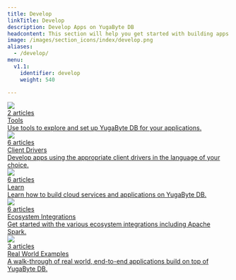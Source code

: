 ```yaml
---
title: Develop
linkTitle: Develop
description: Develop Apps on YugaByte DB
headcontent: This section will help you get started with building apps on top of YugaByte DB.
image: /images/section_icons/index/develop.png
aliases:
  - /develop/
menu:
  v1.1:
    identifier: develop
    weight: 540

---
```


<div class="row">
  <div class="col-12 col-md-6 col-lg-12 col-xl-6">
    <a class="section-link icon-offset" href="tools/">
      <div class="head">
       <img class="icon" src="/images/section_icons/troubleshoot/troubleshoot.png" aria-hidden="true" />
        <div class="articles">2 articles</div>
        <div class="title">Tools</div>
      </div>
      <div class="body">
        Use tools to explore and set up YugaByte DB for your applications.
      </div>
    </a>
  </div>
  <div class="col-12 col-md-6 col-lg-12 col-xl-6">
    <a class="section-link icon-offset" href="client-drivers/">
      <div class="head">
        <img class="icon" src="/images/section_icons/develop/api-icon.png" aria-hidden="true" />
        <div class="articles">6 articles</div>
        <div class="title">Client Drivers</div>
      </div>
      <div class="body">
        Develop apps using the appropriate client drivers in the language of your choice.
      </div>
    </a>
  </div>
  <div class="col-12 col-md-6 col-lg-12 col-xl-6">
    <a class="section-link icon-offset" href="learn/">
      <div class="head">
        <img class="icon" src="/images/section_icons/develop/learn.png" aria-hidden="true" />
        <div class="articles">6 articles</div>
        <div class="title">Learn</div>
      </div>
      <div class="body">
        Learn how to build cloud services and applications on YugaByte DB.
      </div>
    </a>
  </div>
  <div class="col-12 col-md-6 col-lg-12 col-xl-6">
    <a class="section-link icon-offset" href="ecosystem-integrations/">
      <div class="head">
        <img class="icon" src="/images/section_icons/develop/ecosystem-integrations.png" aria-hidden="true" />
        <div class="articles">6 articles</div>
        <div class="title">Ecosystem Integrations</div>
      </div>
      <div class="body">
        Get started with the various ecosystem integrations including Apache Spark.
      </div>
    </a>
  </div>
  <div class="col-12 col-md-6 col-lg-12 col-xl-6">
    <a class="section-link icon-offset" href="realworld-apps/">
      <div class="head">
        <img class="icon" src="/images/section_icons/develop/real-world-apps.png" aria-hidden="true" />
        <div class="articles">3 articles</div>
        <div class="title">Real World Examples</div>
      </div>
      <div class="body">
        A walk-through of real world, end-to-end applications build on top of YugaByte DB.
      </div>
    </a>
  </div>
<!--  <a class="section-link icon-offset" href="port-existing-apps/">
    <div class="icon">
      <i class="fas fa-sign-in" aria-hidden="true"></i>
    </div>
    <div class="text">
      Port Existing Apps
      <div class="caption">How you can port your existing applications to run on top of YugaByte-DB.</div>
    </div>
  </a>-->
</div>
